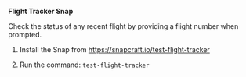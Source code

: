 **Flight Tracker Snap**

Check the status of any recent flight by providing a flight number when prompted.

1. Install the Snap from https://snapcraft.io/test-flight-tracker

1. Run the command:
`test-flight-tracker`
